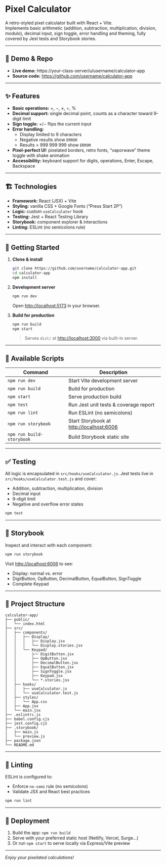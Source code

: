 # Pixel Calculator

A retro-styled pixel calculator built with React + Vite.  
Implements basic arithmetic (addition, subtraction, multiplication, division, modulo), decimal input, sign toggle, error handling and theming, fully covered by Jest tests and Storybook stories.

---

## 🔗 Demo & Repo

- **Live demo:** https://your-class-server/u/username/calculator-app  
- **Source code:** https://github.com/username/calculator-app  

---

## ✨ Features

- **Basic operations:** +, −, ×, ÷, %  
- **Decimal support:** single decimal point, counts as a character toward 9-digit limit  
- **Sign toggle:** +/− flips the current input  
- **Error handling:**  
  - Display limited to 9 characters  
  - Negative results show `ERROR`  
  - Results > 999 999 999 show `ERROR`  
- **Pixel-perfect UI:** pixelated borders, retro fonts, “vaporwave” theme toggle with shake animation  
- **Accessibility:** keyboard support for digits, operations, Enter, Escape, Backspace  

---

## 🏗️ Technologies

- **Framework:** React (JSX) + Vite  
- **Styling:** vanilla CSS + Google Fonts (“Press Start 2P”)  
- **Logic:** custom `useCalculator` hook  
- **Testing:** Jest + React Testing Library  
- **Storybook:** component explorer & interactions  
- **Linting:** ESLint (no semicolons rule)  

---

## 🚀 Getting Started

1. **Clone & install**  
   ```bash
   git clone https://github.com/username/calculator-app.git
   cd calculator-app
   npm install

2. **Development server**

   ```bash
   npm run dev
   ```

   Open [http://localhost:5173](http://localhost:5173) in your browser.

3. **Build for production**

   ```bash
   npm run build
   npm start
   ```

   > Serves `dist/` at [http://localhost:3000](http://localhost:3000) via built-in server.

---

## 📜 Available Scripts

| Command                   | Description                                                       |
| ------------------------- | ----------------------------------------------------------------- |
| `npm run dev`             | Start Vite development server                                     |
| `npm run build`           | Build for production                                              |
| `npm start`               | Serve production build                                            |
| `npm test`                | Run Jest unit tests & coverage report                             |
| `npm run lint`            | Run ESLint (no semicolons)                                        |
| `npm run storybook`       | Start Storybook at [http://localhost:6006](http://localhost:6006) |
| `npm run build-storybook` | Build Storybook static site                                       |

---

## ✅ Testing

All logic is encapsulated in `src/hooks/useCalculator.js`. Jest tests live in `src/hooks/useCalculator.test.js` and cover:

* Addition, subtraction, multiplication, division
* Decimal input
* 9-digit limit
* Negative and overflow error states

```bash
npm test
```

---

## 🎨 Storybook

Inspect and interact with each component:

```bash
npm run storybook
```

Visit [http://localhost:6006](http://localhost:6006) to see:

* Display: normal vs. error
* DigitButton, OpButton, DecimalButton, EqualButton, SignToggle
* Complete Keypad

---

## 📐 Project Structure

```
calculator-app/
├── public/
│   └── index.html
├── src/
│   ├── components/
│   │   ├── Display/
│   │   │   ├── Display.jsx
│   │   │   └── Display.stories.jsx
│   │   └── Keypad/
│   │       ├── DigitButton.jsx
│   │       ├── OpButton.jsx
│   │       ├── DecimalButton.jsx
│   │       ├── EqualButton.jsx
│   │       ├── SignToggle.jsx
│   │       ├── Keypad.jsx
│   │       └── *.stories.jsx
│   ├── hooks/
│   │   ├── useCalculator.js
│   │   └── useCalculator.test.js
│   ├── styles/
│   │   └── App.css
│   ├── App.jsx
│   └── main.jsx
├── .eslintrc.js
├── babel.config.cjs
├── jest.config.cjs
├── .storybook/
│   ├── main.js
│   └── preview.js
├── package.json
└── README.md
```

---

## 📜 Linting

ESLint is configured to:

* Enforce `no-semi` rule (no semicolons)
* Validate JSX and React best practices

```bash
npm run lint
```

---

## 🎯 Deployment

1. Build the app: `npm run build`
2. Serve with your preferred static host (Netlify, Vercel, Surge…)
3. Or run `npm start` to serve locally via Express/Vite preview

---

*Enjoy your pixelated calculations!*